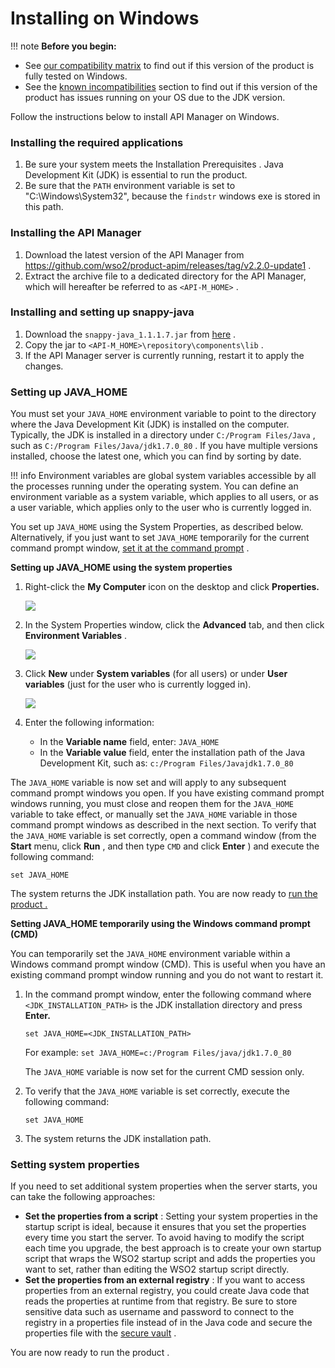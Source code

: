 # Installing on Windows

!!! note
**Before you begin:**

-   See [our compatibility matrix](https://docs.wso2.com/display/compatibility/Tested+Operating+Systems+and+JDKs) to find out if this version of the product is fully tested on Windows.
-   See the [known incompatibilities](https://docs.wso2.com/display/compatibility/Known+Incompatibilities) section to find out if this version of the product has issues running on your OS due to the JDK version.


Follow the instructions below to install API Manager on Windows.

### Installing the required applications

1.  Be sure your system meets the Installation Prerequisites . Java Development Kit (JDK) is essential to run the product.
2.  Be sure that the `PATH` environment variable is set to "C:\\Windows\\System32", because the `findstr` windows exe is stored in this path.

### Installing the API Manager

1.  Download the latest version of the API Manager from <https://github.com/wso2/product-apim/releases/tag/v2.2.0-update1> .
2.  Extract the archive file to a dedicated directory for the API Manager, which will hereafter be referred to as `<API-M_HOME>` .

### Installing and setting up snappy-java

1.  Download the `snappy-java_1.1.1.7.jar` from [here](http://mvnrepository.com/artifact/org.xerial.snappy/snappy-java/1.1.1.7) .
2.  Copy the jar to `<API-M_HOME>\repository\components\lib` .
3.  If the API Manager server is currently running, restart it to apply the changes.

### Setting up JAVA\_HOME

You must set your `JAVA_HOME` environment variable to point to the directory where the Java Development Kit (JDK) is installed on the computer. Typically, the JDK is installed in a directory under `C:/Program Files/Java` , such as `C:/Program Files/Java/jdk1.7.0_80` . If you have multiple versions installed, choose the latest one, which you can find by sorting by date.

!!! info
Environment variables are global system variables accessible by all the processes running under the operating system. You can define an environment variable as a system variable, which applies to all users, or as a user variable, which applies only to the user who is currently logged in.


You set up `JAVA_HOME` using the System Properties, as described below. Alternatively, if you just want to set `JAVA_HOME` temporarily for the current command prompt window, [set it at the command prompt](#InstallingonWindows-cmd) .

**Setting up JAVA\_HOME using the system properties**

1.  Right-click the **My Computer** icon on the desktop and click **Properties.**

    ![](attachments/thumbnails/26838941/27042151)
2.  In the System Properties window, click the **Advanced** tab, and then click **Environment Variables** .

    ![](attachments/26838941/27042150.png)
3.  Click **New** under **System variables** (for all users) or under **User variables** (just for the user who is currently logged in).

    ![](attachments/thumbnails/26838941/27042154)
4.  Enter the following information:
    -   In the **Variable name** field, enter: `JAVA_HOME           `
    -   In the **Variable value** field, enter the installation path of the Java Development Kit, such as: `c:/Program Files/Javajdk1.7.0_80           `

The `JAVA_HOME` variable is now set and will apply to any subsequent command prompt windows you open. If you have existing command prompt windows running, you must close and reopen them for the `JAVA_HOME` variable to take effect, or manually set the `JAVA_HOME` variable in those command prompt windows as described in the next section. To verify that the `JAVA_HOME` variable is set correctly, open a command window (from the **Start** menu, click **Run** , and then type `CMD` and click **Enter** ) and execute the following command:

    set JAVA_HOME

The system returns the JDK installation path. You are now ready to [run the product .](_Running_the_Product_)

**Setting JAVA\_HOME temporarily using the Windows command prompt (CMD)**

You can temporarily set the `JAVA_HOME` environment variable within a Windows command prompt window (CMD). This is useful when you have an existing command prompt window running and you do not want to restart it.

1.  In the command prompt window, enter the following command where `<JDK_INSTALLATION_PATH>` is the JDK installation directory and press **Enter.**

        set JAVA_HOME=<JDK_INSTALLATION_PATH>

    For example: `set JAVA_HOME=c:/Program Files/java/jdk1.7.0_80          `

    The `JAVA_HOME` variable is now set for the current CMD session only.

2.  To verify that the `JAVA_HOME` variable is set correctly, execute the following command:

        set JAVA_HOME

3.  The system returns the JDK installation path.

### Setting system properties

If you need to set additional system properties when the server starts, you can take the following approaches:

-   **Set the properties from a script** : Setting your system properties in the startup script is ideal, because it ensures that you set the properties every time you start the server. To avoid having to modify the script each time you upgrade, the best approach is to create your own startup script that wraps the WSO2 startup script and adds the properties you want to set, rather than editing the WSO2 startup script directly.
-   **Set the properties from an external registry** : If you want to access properties from an external registry, you could create Java code that reads the properties at runtime from that registry. Be sure to store sensitive data such as username and password to connect to the registry in a properties file instead of in the Java code and secure the properties file with the [secure vault](https://docs.wso2.com/display/ADMIN44x/Carbon+Secure+Vault+Implementation) .

You are now ready to run the product .
